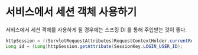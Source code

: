 # 서비스에서 세션 객체 사용하기

서비스에서 세션 객체를 사용하게 될 경우에는 스프링 DI 를 통해 주입받는 것이 좋다.

```java
httpSession = ((ServletRequestAttributes)RequestContextHolder.currentRequestAttributes()).getRequest().getSession();
Long id = (Long)httpSession.getAttribute(SessionKey.LOGIN_USER_ID);
```
